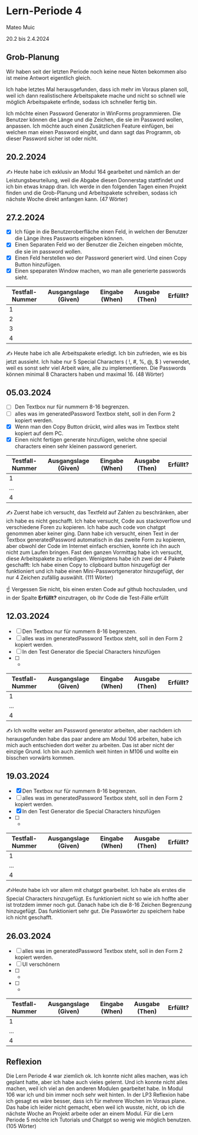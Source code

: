 # Lern-Periode 4

Mateo Muic

20.2 bis 2.4.2024

## Grob-Planung

Wir haben seit der letzten Periode noch keine neue Noten bekommen also ist meine Antwort eigentlich gleich. 

Ich habe letztes Mal herausgefunden, dass ich mehr im Voraus planen soll, weil ich dann realistischere Arbeitspakete mache und nicht so schnell wie möglich Arbeitspakete erfinde, sodass ich schneller fertig bin.

Ich möchte einen Password Generator in WinForms programmieren. Die Benutzer können die Länge und die Zeichen, die sie im Password wollen, anpassen. Ich möchte auch einen Zusätzlichen Feature einfügen, bei welchen man einen Password eingibt, und dann sagt das Programm, ob dieser Password sicher ist oder nicht. 


## 20.2.2024

✍️ Heute habe ich exklusiv an Modul 164 gearbeitet und nämlich an der Leistungsbeurteilung, weil die Abgabe diesen Donnerstag stattfindet und ich bin etwas knapp dran. Ich werde in den folgenden Tagen einen Projekt finden und die Grob-Planung  und Arbeitspakete schreiben, sodass ich nächste Woche direkt anfangen kann.  (47 Wörter)

## 27.2.2024

- [x] Ich füge in die Benutzeroberfläche einen Feld, in welchen der Benutzer die Länge ihres Passworts eingeben können.
- [x] Einen Separaten Feld wo der Benutzer die Zeichen eingeben möchte, die sie im password wollen.
- [x] Einen Feld herstellen wo der Password generiert wird. Und einen Copy Button hinzufügen.
- [x] Einen speparaten Window machen, wo man alle generierte passwords sieht.

| Testfall-Nummer | Ausgangslage (Given) | Eingabe (When) | Ausgabe (Then) | Erfüllt? |
| --------------- | -------------------- | -------------- | -------------- | -------- |
| 1               |                      |                |                |          |
| 2               |                      |                |                |          |
| 3               |                      |                |                |          |
| 4               |                      |                |                |          |

✍️ Heute habe ich alle Arbeitspakete erledigt. Ich bin zufrieden, wie es bis jetzt aussieht. Ich habe nur 5 Special Characters ( !, #, %, @, $ ) verwendet, weil es sonst sehr viel Arbeit wäre, alle zu implementieren. Die Passwords können minimal 8 Characters haben und maximal 16. (48 Wörter)

## 05.03.2024

- [ ] Den Textbox nur für nummern 8-16 begrenzen.
- [ ] alles was im generatedPassword Textbox steht, soll in den Form 2 kopiert werden.
- [x] Wenn man den Copy Button drückt, wird alles was im Textbox steht kopiert auf dem PC.
- [x] Einen nicht fertigen generate hinzufügen, welche ohne special characters einen sehr kleinen password generiert. 

| Testfall-Nummer | Ausgangslage (Given) | Eingabe (When) | Ausgabe (Then) | Erfüllt? |
| --------------- | -------------------- | -------------- | -------------- | -------- |
| 1               |                      |                |                |          |
| ...             |                      |                |                |          |
| 4               |                      |                |                |          |

✍️ Zuerst habe ich versucht, das Textfeld auf Zahlen zu beschränken, aber ich habe es nicht geschafft. Ich habe versucht, Code aus stackoverflow und verschiedene Foren zu kopieren. Ich habe auch code von chatgpt genommen aber keiner ging. Dann habe ich versucht, einen Text in der Textbox generatedPassword automatisch in das zweite Form zu kopieren, aber obwohl der Code im Internet einfach erschien, konnte ich ihn auch nicht zum Laufen bringen. Fast den ganzen Vormittag habe ich versucht, diese Arbeitspakete zu erledigen. Wenigstens habe ich zwei der 4 Pakete geschafft: Ich habe einen Copy to clipboard button hinzugefügt der funktioniert und ich habe einen Mini-Passwortgenerator hinzugefügt, der nur 4 Zeichen zufällig auswählt. (111 Wörter)

☝️ Vergessen Sie nicht, bis einen ersten Code auf github hochzuladen, und in der Spalte **Erfüllt?** einzutragen, ob Ihr Code die Test-Fälle erfüllt

## 12.03.2024

- [ ] Den Textbox nur für nummern 8-16 begrenzen.
- [ ] alles was im generatedPassword Textbox steht, soll in den Form 2 kopiert werden.
- [ ] In den Test Generator die Special Characters hinzufügen
- [ ] - 

| Testfall-Nummer | Ausgangslage (Given) | Eingabe (When) | Ausgabe (Then) | Erfüllt? |
| --------------- | -------------------- | -------------- | -------------- | -------- |
| 1               |                      |                |                |          |
| ...             |                      |                |                |          |
| 4               |                      |                |                |          |

✍️ Ich wollte weiter am Password generator arbeiten, aber nachdem ich herausgefunden habe das paar andere am Modul 106 arbeiten, habe ich mich auch entschieden dort weiter zu arbeiten. Das ist aber nicht der einzige Grund. Ich bin auch ziemlich weit hinten in M106 und wollte ein bisschen vorwärts kommen.

## 19.03.2024

- [x] Den Textbox nur für nummern 8-16 begrenzen.
- [ ] alles was im generatedPassword Textbox steht, soll in den Form 2 kopiert werden.
- [x] In den Test Generator die Special Characters hinzufügen
- [ ] - 

| Testfall-Nummer | Ausgangslage (Given) | Eingabe (When) | Ausgabe (Then) | Erfüllt? |
| --------------- | -------------------- | -------------- | -------------- | -------- |
| 1               |                      |                |                |          |
| ...             |                      |                |                |          |
| 4               |                      |                |                |          |

✍️Heute habe ich vor allem mit chatgpt gearbeitet. Ich habe als erstes die Special Characters hinzugefügt. Es funktioniert nicht so wie ich hoffte aber ist trotzdem immer noch gut. Danach habe ich die 8-16 Zeichen Begrenzung hinzugefügt. Das funktioniert sehr gut. Die Passwörter zu speichern habe ich nicht geschafft. 

## 26.03.2024

- [ ] alles was im generatedPassword Textbox steht, soll in den Form 2 kopiert werden.
- [ ] UI verschönern
- [ ] -
- [ ] -

| Testfall-Nummer | Ausgangslage (Given) | Eingabe (When) | Ausgabe (Then) | Erfüllt? |
| --------------- | -------------------- | -------------- | -------------- | -------- |
| 1               |                      |                |                |          |
| ...             |                      |                |                |          |
| 4               |                      |                |                |          |5



## Reflexion

Die Lern Periode 4 war ziemlich ok. Ich konnte nicht alles machen, was ich geplant hatte, aber ich habe auch vieles gelernt. Und ich konnte nicht alles machen, weil ich viel an den anderen Modulen gearbeitet habe. In Modul 106 war ich und bin immer noch sehr weit hinten. In der LP3 Reflexion habe ich gesagt es wäre besser, dass ich für mehrere Wochen im Voraus plane. Das habe ich leider nicht gemacht, eben weil ich wusste, nicht, ob ich die nächste Woche an Projekt arbeite oder an einem Modul. Für die Lern Periode 5 möchte ich Tutorials und Chatgpt so wenig wie möglich benutzen. (105 Wörter)
